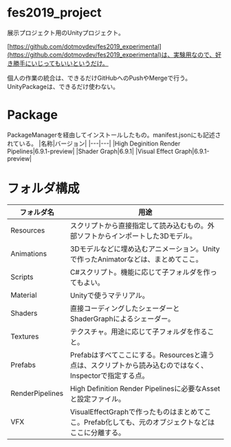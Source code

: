 # fes2019_project
展示プロジェクト用のUnityプロジェクト。

[https://github.com/dotmovdev/fes2019_experimental](https://github.com/dotmovdev/fes2019_experimental)は、実験用なので、好き勝手にいじってもいいというだけ。

個人の作業の統合は、できるだけGitHubへのPushやMergeで行う。UnityPackageは、できるだけ使わない。

# Package
PackageManagerを経由してインストールしたもの。manifest.jsonにも記述されている。
|名称|バージョン|
|---|---|
|High Deginition Render Pipelines|6.9.1-preview|
|Shader Graph|6.9.1|
|Visual Effect Graph|6.9.1-preview|

# フォルダ構成
| フォルダ名 | 用途 |
|---|---|
|Resources|スクリプトから直接指定して読み込むもの。外部ソフトからインポートした3Dモデル。|
|Animations|3Dモデルなどに埋め込むアニメーション。Unityで作ったAnimatorなどは、まとめてここ。|
|Scripts|C#スクリプト。機能に応じて子フォルダを作ってもよい。|
|Material|Unityで使うマテリアル。|
|Shaders|直接コーディングしたシェーダーとShaderGraphによるシェーダー。|
|Textures|テクスチャ。用途に応じて子フォルダを作ること。|
|Prefabs|Prefabはすべてここにする。Resourcesと違う点は、スクリプトから読み込むのではなく、Inspectorで指定する点。|
|RenderPipelines|High Definition Render Pipelinesに必要なAssetと設定ファイル。|
|VFX|VisualEffectGraphで作ったものはまとめてここ。Prefab化しても、元のオブジェクトなどはここに分離する。|